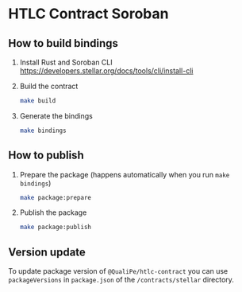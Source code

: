 # HTLC Contract Soroban

## How to build bindings

1. Install Rust and Soroban CLI
    https://developers.stellar.org/docs/tools/cli/install-cli

2. Build the contract
    ```bash
    make build
    ```

3. Generate the bindings
    ```bash
    make bindings
    ```

## How to publish

1. Prepare the package (happens automatically when you run `make bindings`)
    ```bash
    make package:prepare
    ```

2. Publish the package
    ```bash
    make package:publish
    ```

## Version update 

To update package version of `@QualiPe/htlc-contract` you can use `packageVersions` in `package.json` of the `/contracts/stellar` directory.

